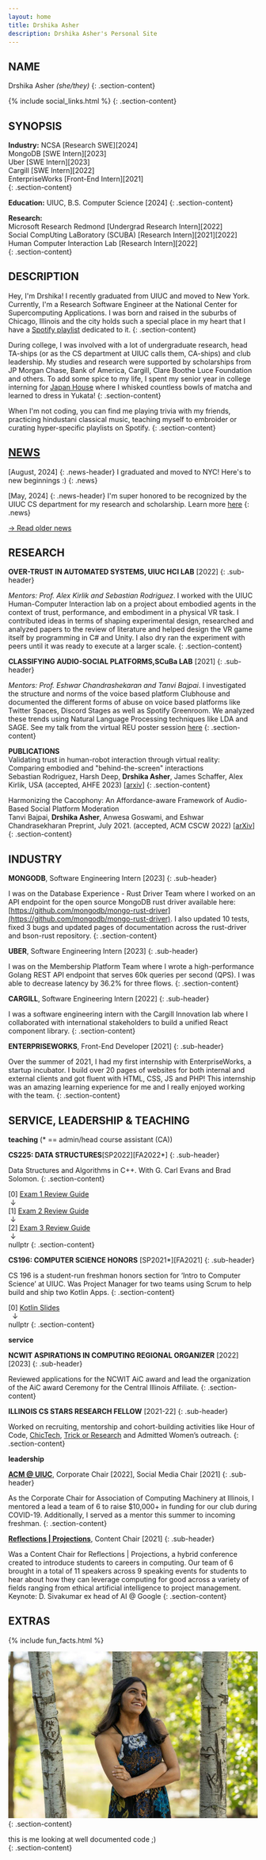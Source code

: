 ```yaml
---
layout: home
title: Drshika Asher
description: Drshika Asher's Personal Site
---
```

## NAME

Drshika Asher *(she/they)*
{: .section-content}

{% include social_links.html %}
{: .section-content}

## SYNOPSIS

**Industry:**
NCSA [Research SWE][2024]   
MongoDB [SWE Intern][2023]   
Uber [SWE Intern][2023]   
Cargill [SWE Intern][2022]   
EnterpriseWorks [Front-End Intern][2021]  
{: .section-content}

**Education:** UIUC, B.S. Computer Science [2024]
{: .section-content}

**Research:**  
Microsoft Research Redmond [Undergrad Research Intern][2022]   
Social CompUting LaBoratory (SCUBA) [Research Intern][2021][2022]    
Human Computer Interaction Lab [Research Intern][2022]    
{: .section-content}

## DESCRIPTION 

Hey, I'm Drshika! I recently graduated from UIUC and moved to New York. Currently, I'm a Research Software Engineer at the National Center for Supercomputing Applications. I was born and raised in the suburbs of Chicago, Illinois and the city holds such a special place in my heart that I have a [Spotify playlist](https://open.spotify.com/playlist/0GOlx5tIU2eruC47yMRmrO?si=35f55188f7744fd9) dedicated to it. 
{: .section-content}

During college, I was involved with a lot of undergraduate research, head TA-ships (or as the CS department at UIUC calls them, CA-ships) and club leadership. My studies and research were supported by scholarships from JP Morgan Chase, Bank of America, Cargill, Clare Boothe Luce Foundation and others. To add some spice to my life, I spent my senior year in college interning for [Japan House](https://japanhouse.illinois.edu/) where I whisked countless bowls of matcha and learned to dress in Yukata!
{: .section-content}
 
When I'm not coding, you can find me playing trivia with my friends, practicing hindustani classical music, teaching myself to embroider or curating hyper-specific playlists on Spotify. 
{: .section-content}

## [NEWS](#news)

[August, 2024]
{: .news-header}
I graduated and moved to NYC! Here's to new beginnings :) 
{: .news} 

[May, 2024] 
{: .news-header} 
I'm super honored to be recognized by the UIUC CS department for my research and scholarship. Learn more [here](https://siebelschool.illinois.edu/news/2024-celeb-excel)
{: .news} 

[→ Read older news](/news-archive)

## RESEARCH

**OVER-TRUST IN AUTOMATED SYSTEMS, UIUC HCI LAB** [2022]
{: .sub-header}

*Mentors: Prof. Alex Kirlik and Sebastian Rodriguez*. I worked with the UIUC Human-Computer Interaction lab on a project about embodied agents in the context of trust, performance, and embodiment in a physical VR task. I contributed ideas in terms of shaping experimental design, researched and analyzed papers to the review of literature and helped design the VR game itself by programming in C# and Unity. I also dry ran the experiment with peers until it was ready to execute at a larger scale. 
{: .section-content}

**CLASSIFYING AUDIO-SOCIAL PLATFORMS,SCuBa LAB** [2021]
{: .sub-header}

*Mentors: Prof. Eshwar Chandrashekaran and Tanvi Bajpai*. I investigated the structure and norms of the voice based platform Clubhouse and documented the different forms of abuse on voice based platforms like Twitter Spaces, Discord Stages as well as Spotify Greenroom. We analyzed these trends using Natural Language Processing techniques like LDA and SAGE. See my talk from the virtual REU poster session [here](https://cs.illinois.edu/research/undergraduate-research/summer-research-experience-undergraduates/participants/drshika-asher)
{: .section-content}

**PUBLICATIONS**   
Validating trust in human-robot interaction through virtual reality: Comparing embodied and "behind-the-screen" interactions   
Sebastian Rodriguez, Harsh Deep, **Drshika Asher**, James Schaffer, Alex Kirlik, USA (accepted, AHFE 2023) \[[arxiv](https://openaccess.cms-conferences.org/publications/book/978-1-958651-93-3/article/978-1-958651-93-3_9)\]
{: .section-content}

Harmonizing the Cacophony: An Affordance-aware Framework of Audio-Based Social Platform Moderation   
Tanvi Bajpai, **Drshika Asher**, Anwesa Goswami, and Eshwar Chandrasekharan
Preprint, July 2021. (accepted, ACM CSCW 2022) [[arXiv](https://arxiv.org/abs/2107.09008)]
{: .section-content}

## INDUSTRY

**MONGODB**, Software Engineering Intern [2023]
{: .sub-header}

I was on the Database Experience - Rust Driver Team where I worked on an API endpoint for the open source MongoDB rust driver available here: [https://github.com/mongodb/mongo-rust-driver](https://github.com/mongodb/mongo-rust-driver). I also updated 10 tests, fixed 3 bugs and updated pages of documentation across the rust-driver and bson-rust repository. 
{: .section-content}

**UBER**, Software Engineering Intern [2023]
{: .sub-header}

I was on the Membership Platform Team where I wrote a high-performance Golang REST API endpoint that serves 60k queries per second (QPS). I was able to decrease latency by 36.2% for three flows. 
{: .section-content}

**CARGILL**, Software Engineering Intern [2022]
{: .sub-header}

I was a software engineering intern with the Cargill Innovation lab where I collaborated with international stakeholders to build a unified React component library.
{: .section-content}

**ENTERPRISEWORKS**, Front-End Developer [2021]
{: .sub-header}

Over the summer of 2021, I had my first internship with EnterpriseWorks, a startup incubator. I build over 20 pages of websites for both internal and external clients and got fluent with HTML, CSS, JS and PHP! This internship was an amazing learning experience for me and I really enjoyed working with the team.
{: .section-content}

## SERVICE, LEADERSHIP & TEACHING

**teaching** (* == admin/head course assistant (CA))

**CS225: DATA STRUCTURES**[SP2022][FA2022*]
{: .sub-header}

Data Structures and Algorithms in C++. With G. Carl Evans and Brad Solomon. 
{: .section-content}

[0] [Exam 1 Review Guide](https://drshika.notion.site/Exam-1-Review-8222916da8114aceafafcd25db66dccc)   
 &nbsp;↓    
[1] [Exam 2 Review Guide](https://drshika.notion.site/Exam-2-Review-b9f8acdc9c64470080ce7f42105134d4)   
 &nbsp;↓   
[2] [Exam 3 Review Guide](https://www.notion.so/drshika/Exam-3-Review-cd5493319d2545d2b099dc10a690ec31)   
 &nbsp;↓     
nullptr 
{: .section-content}

**CS196: COMPUTER SCIENCE HONORS** [SP2021*][FA2021]
{: .sub-header}

CS 196 is a student-run freshman honors section for ‘Intro to Computer Science’ at UIUC. Was Project Manager for two teams using Scrum to help build and ship two Kotlin Apps.
{: .section-content}

[0] [Kotlin Slides](https://docs.google.com/presentation/d/1efdbPEUBnE5P_QJIuWO4aWLMJm2U5TwSn668uMNahi8/edit?usp=sharing)   
 &nbsp;   ↓   
nullptr 
{: .section-content}

**service**

**NCWIT ASPIRATIONS IN COMPUTING REGIONAL ORGANIZER** [2022][2023]
{: .sub-header}

Reviewed applications for the NCWIT AiC award and lead the organization of the AiC award Ceremony for the Central Illinois Affiliate.
{: .section-content}

**ILLINOIS CS STARS RESEARCH FELLOW** [2021-22]
{: .sub-header}

Worked on recruiting, mentorship and cohort-building activities like Hour of Code, [ChicTech](https://cs.illinois.edu/news/chictech-created-an-encouraging-computing-environment-for-high-school-students), [Trick or Research](https://cs.illinois.edu/news/trick-or-research-event-broke-down-barriers-to-undergraduates-in-research) and Admitted Women’s outreach.
{: .section-content}

**leadership**

**[ACM @ UIUC](https://acm.illinois.edu/)**, Corporate Chair [2022], Social Media Chair [2021]
{: .sub-header}

As the Corporate Chair for Association of Computing Machinery at Illinois, I mentored a lead a team of 6 to raise $10,000+ in funding for our club during COVID-19. Additionally, I served as a mentor this summer to incoming freshman.
{: .section-content}

**[Reflections \| Projections](https://www.reflectionsprojections.org/)**, Content Chair [2021]
{: .sub-header}

Was a Content Chair for Reflections \| Projections, a hybrid conference created to introduce students to careers in computing. Our team of 6 brought in a total of 11 speakers across 9 speaking events for students to hear about how they can leverage computing for good across a variety of fields ranging from ethical artificial intelligence to project management. Keynote: D. Sivakumar ex head of AI @ Google
{: .section-content}

## **EXTRAS**

{% include fun_facts.html %}

![](assets/images/me.png)
{: .section-content}
<figcaption alt="Drshika is gazing up and smiling at the sun shining through the trees">this is me looking at well documented code ;)</figcaption>
{: .section-content}